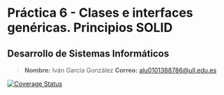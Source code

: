 # Práctica 6 - Clases e interfaces genéricas. Principios SOLID
## Desarrollo de Sistemas Informáticos
> **Nombre:** Iván García González **Correo:** alu0101388786@ull.edu.es

[![Coverage Status](https://coveralls.io/repos/github/ULL-ESIT-INF-DSI-2223/ull-esit-inf-dsi-22-23-prct06-generics-solid-Ivan-Garcia02/badge.svg)](https://coveralls.io/github/ULL-ESIT-INF-DSI-2223/ull-esit-inf-dsi-22-23-prct06-generics-solid-Ivan-Garcia02)

